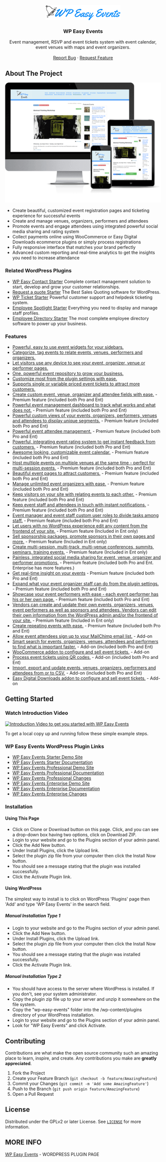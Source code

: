 
<!-- PROJECT LOGO -->
<br />
<p align="center">
  <a href="https://emdplugins.com/plugins/wp-easy-events-wordpress-plugin/">
    <img src="github/wpee-logo-242x48.png" alt="Logo">
  </a>

  <h3 align="center">WP Easy Events</h3>

  <p align="center">
    Event management, RSVP and event tickets system with event calendar, event venues with maps and event organizers.
    <br />
    <br />
     <a href="https://github.com/emarket-design/wp-easy-events/issues">Report Bug</a>
    ·
    <a href="https://github.com/emarket-design/wp-easy-events/issues">Request Feature</a>
     </p>
</p>

<!-- ABOUT THE PROJECT -->
## About The Project

![WP Easy Events Screen Shot](github/wpee_responsive_540.png)


<ul>
<li>Create beautiful, customized event registration pages and ticketing experience for successful events</li>
<li>Create and manage venues, organizers, performers and attendees</li>
<li>Promote events and engage attendees using integrated powerful social media sharing and rating system</li>
<li>Collect payments online using WooCommerce or Easy Digital Downloads ecommerce plugins or simply process registrations</li>
<li>Fully responsive interface that matches your brand perfectly</li>
<li>Advanced custom reporting and real-time analytics to get the insights you need to increase attendance</li>
</ul>

### Related WordPress Plugins


* [WP Easy Contact Starter](https://wpeasycontactcom.emdplugins.com) Complete contact management solution to start, develop and grow your customer relationships.
* [Request a quote Starter](https://requestaquote.emdplugins.com/) The Best Sales Quoting software for WordPress.
* [WP Ticket Starter](https://wpticketcom.emdplugins.com/) Powerful customer support and helpdesk ticketing system.
* [Employee Spotlight Starter](https://espotlight-com.emdplugins.com) Everything you need to display and manage staff profiles.
* [Employee Directory Starter](https://employee-directory-com.emdplugins.com) The most complete employee directory software to power up your business.

### Features

* [Powerful, easy to use event widgets for your sidebars.](https://emdplugins.com/?p=10649&pk_campaign=wp-easy-events-com&pk_kwd=github)
* [Categorize, tag events to relate events, venues, performers and organizers.](https://emdplugins.com/?p=10542&pk_campaign=wp-easy-events-com&pk_kwd=github)
* [Let visitors use any device to see your event, organizer, venue or performer pages.](https://emdplugins.com/?p=10533&pk_campaign=wp-easy-events-com&pk_kwd=github)
* [One, powerful event repository to grow your business.](https://emdplugins.com/?p=10642&pk_campaign=wp-easy-events-com&pk_kwd=github)
* [Customize most from the plugin settings with ease.](https://emdplugins.com/?p=10541&pk_campaign=wp-easy-events-com&pk_kwd=github)
* [Supports single or variable priced event tickets to attract more customers.](https://emdplugins.com/?p=10647&pk_campaign=wp-easy-events-com&pk_kwd=github)
* [Create custom event, venue, organizer and attendee fields with ease.](https://emdplugins.com/?p=10650&pk_campaign=wp-easy-events-com&pk_kwd=github) - Premium feature (included both Pro and Ent)
* [Powerful event management dashboard to track what works and what does not.](https://emdplugins.com/?p=10652&pk_campaign=wp-easy-events-com&pk_kwd=github) - Premium feature (included both Pro and Ent)
* [Powerful custom views of your events, organizers, performers, venues and attendees to display unique segments.](https://emdplugins.com/?p=10547&pk_campaign=wp-easy-events-com&pk_kwd=github) - Premium feature (included both Pro and Ent)
* [Powerful event attendee management.](https://emdplugins.com/?p=10539&pk_campaign=wp-easy-events-com&pk_kwd=github) - Premium feature (included both Pro and Ent)
* [Powerful, integrating event rating system to get instant feedback from customers.](https://emdplugins.com/?p=10548&pk_campaign=wp-easy-events-com&pk_kwd=github) - Premium feature (included both Pro and Ent)
* [Awesome looking, customizable event calendar.](https://emdplugins.com/?p=10644&pk_campaign=wp-easy-events-com&pk_kwd=github) - Premium feature (included both Pro and Ent)
* [Host multiple events on multiple venues at the same time - perfect for multi-session events.](https://emdplugins.com/?p=10645&pk_campaign=wp-easy-events-com&pk_kwd=github) - Premium feature (included both Pro and Ent)
* [Beautiful event pages to attract customers.](https://emdplugins.com/?p=10643&pk_campaign=wp-easy-events-com&pk_kwd=github) - Premium feature (included both Pro and Ent)
* [Manage unlimited event organizers with ease.](https://emdplugins.com/?p=10646&pk_campaign=wp-easy-events-com&pk_kwd=github) - Premium feature (included both Pro and Ent)
* [Keep visitors on your site with relating events to each other.](https://emdplugins.com/?p=10550&pk_campaign=wp-easy-events-com&pk_kwd=github) - Premium feature (included both Pro and Ent)
* [Keep event staff and attendees in touch with instant notifications.](https://emdplugins.com/?p=10648&pk_campaign=wp-easy-events-com&pk_kwd=github) - Premium feature (included both Pro and Ent)
* [Event manager and event staff custom user roles to divide tasks among staff.](https://emdplugins.com/?p=10551&pk_campaign=wp-easy-events-com&pk_kwd=github) - Premium feature (included both Pro and Ent)
* [Let users with no WordPress experience edit any content from the frontend of your site.](https://emdplugins.com/?p=24206&pk_campaign=wp-easy-events-com&pk_kwd=github) - Premium feature (Included in Ent only)
* [Sell sponsorship packages, promote sponsors in their own pages and more.](https://emdplugins.com/?p=24205&pk_campaign=wp-easy-events-com&pk_kwd=github) - Premium feature (Included in Ent only)
* [Create multi-session, multi-track, multi-venue conferences, summits, seminars, training events.](https://emdplugins.com/?p=24204&pk_campaign=wp-easy-events-com&pk_kwd=github) - Premium feature (Included in Ent only)
* [Painless, integrated social media sharing for event, venue, organizer and performer promotions.](https://emdplugins.com/?p=10549&pk_campaign=wp-easy-events-com&pk_kwd=github) - Premium feature (included both Pro and Ent. Enterprise has more features.)
* [Get real-time insight on your events](https://emdplugins.com/?p=10552&pk_campaign=wp-easy-events-com&pk_kwd=github) - Premium feature (included both Pro and Ent)
* [Expand what your event organizer staff can do from the plugin settings.](https://emdplugins.com/?p=10990&pk_campaign=wp-easy-events-com&pk_kwd=github) - Premium feature (included both Pro and Ent)
* [Showcase your event performers with ease - each event performer has his or her own page.](https://emdplugins.com/?p=10651&pk_campaign=wp-easy-events-com&pk_kwd=github) - Premium feature (included both Pro and Ent)
* [Vendors can create and update their own events, organizers, venues, event performers as well as sponsors and attendees. Vendors can edit their own information from the WordPress admin and/or the frontend of your site.](https://emdplugins.com/?p=26088&pk_campaign=wp-easy-events-com&pk_kwd=github) - Premium feature (Included in Ent only)
* [Create repeating events with ease.](https://emdplugins.com/?p=22167&pk_campaign=wp-easy-events-com&pk_kwd=github) - Premium feature (included both Pro and Ent)
* [Allow event attendees sign up to your MailChimp email list.](https://emdplugins.com/?p=10558&pk_campaign=wp-easy-events-com&pk_kwd=github) - Add-on
* [Smart search for events, organizers, venues, attendees and performers to find what is important faster.](https://emdplugins.com/?p=10653&pk_campaign=wp-easy-events-com&pk_kwd=github) - Add-on (included both Pro and Ent)
* [WooCommerce addon to configure and sell event tickets.](https://emdplugins.com/?p=10556&pk_campaign=wp-easy-events-com&pk_kwd=github) - Add-on
* [Process event tickets using QR codes.](https://emdplugins.com/?p=10655&pk_campaign=wp-easy-events-com&pk_kwd=github) - Add-on (included both Pro and Ent)
* [Import, export and update events, venues, organizers, performers and attendees from or to CSV.](https://emdplugins.com/?p=10654&pk_campaign=wp-easy-events-com&pk_kwd=github) - Add-on (included both Pro and Ent)
* [Easy Digital Downloads addon to configure and sell event tickets.](https://emdplugins.com/?p=10557&pk_campaign=wp-easy-events-com&pk_kwd=github) - Add-on

<!-- GETTING STARTED -->
## Getting Started

### Watch Introduction Video 

 [![Introduction Video to get you started with WP Easy Events](https://img.youtube.com/vi/jO2VopUTBhI/0.jpg)](https://www.youtube.com/watch?v=jO2VopUTBhI)

To get a local copy up and running follow these simple example steps.

### WP Easy Events WordPress Plugin Links


 * [WP Easy Events Starter Demo Site](https://wpeasyeventscom.emdplugins.com?pk_campaign=wp-easy-events-com&pk_kwd=readme)
* [WP Easy Events Starter Documentation](https://docs.emdplugins.com/wp-easy-events-community/?pk_campaign=wp-easy-events-com&pk_kwd=readme)
* [WP Easy Events Professional Demo Site](https://wpeasyevents.emdplugins.com/?pk_campaign=wp-easy-events-com&pk_kwd=readme)
* [WP Easy Events Professional Documentation](https://docs.emdplugins.com/wp-easy-events-professional/?pk_campaign=wp-easy-events-com&pk_kwd=readme)
* [WP Easy Events Professional Changes](https://emdplugins.com/articles/wpee-pro-wordpress-plugin-changelog/?pk_campaign=wp-easy-events-com&pk_kwd=readme)
* [WP Easy Events Enterprise Demo Site](https://wpeasyevents.emdplugins.com/?pk_campaign=wp-easy-events-com&pk_kwd=readme)
* [WP Easy Events Enterprise Documentation](https://docs.emdplugins.com/wp-easy-events-enterprise/?pk_campaign=wp-easy-events-com&pk_kwd=readme)
* [WP Easy Events Enterprise Changes](https://emdplugins.com/articles/wpee-ent-wordpress-plugin-changelog/?pk_campaign=wp-easy-events-com&pk_kwd=readme)

### Installation

#### Using This Page
* Click on Clone or Download button on this page. Click, and you can see a drop-down box having two options, click on Download ZIP.
* Login to your website and go to the Plugins section of your admin panel.
* Click the Add New button.
* Under Install Plugins, click the Upload link.
* Select the plugin zip file from your computer then click the Install Now button.
* You should see a message stating that the plugin was installed successfully.
* Click the Activate Plugin link.

#### Using WordPress

The simplest way to install is to click on WordPress 'Plugins' page then 'Add' and type 'WP Easy Events' in the search field.

##### Manual Installation Type 1

* Login to your website and go to the Plugins section of your admin panel.
* Click the Add New button.
* Under Install Plugins, click the Upload link.
* Select the plugin zip file from your computer then click the Install Now button.
* You should see a message stating that the plugin was installed successfully.
* Click the Activate Plugin link.

##### Manual Installation Type 2

* You should have access to the server where WordPress is installed. If you don't, see your system administrator.
* Copy the plugin zip file up to your server and unzip it somewhere on the file system.
* Copy the "wp-easy-events" folder into the /wp-content/plugins directory of your WordPress installation.
* Login to your website and go to the Plugins section of your admin panel.
* Look for "WP Easy Events" and click Activate.

<!-- CONTRIBUTING -->
## Contributing

Contributions are what make the open source community such an amazing place to learn, inspire, and create. Any contributions you make are **greatly appreciated**.

1. Fork the Project
2. Create your Feature Branch (`git checkout -b feature/AmazingFeature`)
3. Commit your Changes (`git commit -m 'Add some AmazingFeature'`)
4. Push to the Branch (`git push origin feature/AmazingFeature`)
5. Open a Pull Request



<!-- LICENSE -->
## License

Distributed under the GPLv2 or later License. See [`LICENSE`](https://www.gnu.org/licenses/gpl-2.0.html) for more information.


<!-- CONTACT -->
## MORE INFO

[WP Easy Events](https://emdplugins.com/plugins/wp-easy-events-wordpress-plugin/) - WORDPRESS PLUGIN PAGE